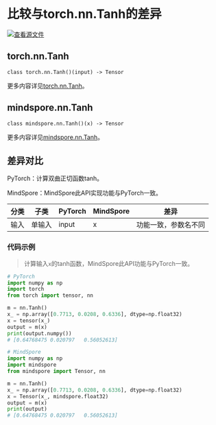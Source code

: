 # 比较与torch.nn.Tanh的差异

[![查看源文件](https://mindspore-website.obs.cn-north-4.myhuaweicloud.com/website-images/r2.4.1/resource/_static/logo_source.svg)](https://gitee.com/mindspore/docs/blob/r2.4.1/docs/mindspore/source_zh_cn/note/api_mapping/pytorch_diff/Tanh.md)

## torch.nn.Tanh

```text
class torch.nn.Tanh()(input) -> Tensor
```

更多内容详见[torch.nn.Tanh](https://pytorch.org/docs/1.8.1/generated/torch.nn.Tanh.html)。

## mindspore.nn.Tanh

```text
class mindspore.nn.Tanh()(x) -> Tensor
```

更多内容详见[mindspore.nn.Tanh](https://www.mindspore.cn/docs/zh-CN/r2.4.1/api_python/nn/mindspore.nn.Tanh.html)。

## 差异对比

PyTorch：计算双曲正切函数tanh。

MindSpore：MindSpore此API实现功能与PyTorch一致。

| 分类 | 子类  | PyTorch | MindSpore | 差异 |
| ---- | ----- | ------- | --------- | ---- |
| 输入 | 单输入 | input      | x         | 功能一致，参数名不同  |

### 代码示例

> 计算输入`x`的tanh函数，MindSpore此API功能与PyTorch一致。

```python
# PyTorch
import numpy as np
import torch
from torch import tensor, nn

m = nn.Tanh()
x_ = np.array([0.7713, 0.0208, 0.6336], dtype=np.float32)
x = tensor(x_)
output = m(x)
print(output.numpy())
# [0.64768475 0.020797   0.56052613]

# MindSpore
import numpy as np
import mindspore
from mindspore import Tensor, nn

m = nn.Tanh()
x_ = np.array([0.7713, 0.0208, 0.6336], dtype=np.float32)
x = Tensor(x_, mindspore.float32)
output = m(x)
print(output)
# [0.64768475 0.020797   0.56052613]
```
